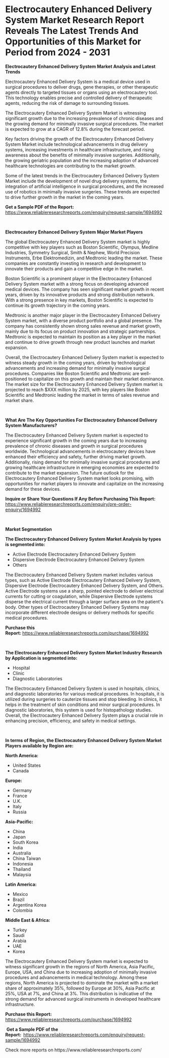 <p><h1>Electrocautery Enhanced Delivery System Market Research Report Reveals The Latest Trends And Opportunities of this Market for Period from 2024 - 2031</h1></p><p><strong>Electrocautery Enhanced Delivery System Market Analysis and Latest Trends</strong></p>
<p><p>Electrocautery Enhanced Delivery System is a medical device used in surgical procedures to deliver drugs, gene therapies, or other therapeutic agents directly to targeted tissues or organs using an electrocautery tool. This technology enables precise and controlled delivery of therapeutic agents, reducing the risk of damage to surrounding tissues.</p><p>The Electrocautery Enhanced Delivery System Market is witnessing significant growth due to the increasing prevalence of chronic diseases and the growing demand for minimally invasive surgical procedures. The market is expected to grow at a CAGR of 12.8% during the forecast period.</p><p>Key factors driving the growth of the Electrocautery Enhanced Delivery System Market include technological advancements in drug delivery systems, increasing investments in healthcare infrastructure, and rising awareness about the benefits of minimally invasive surgeries. Additionally, the growing geriatric population and the increasing adoption of advanced healthcare technologies are contributing to the market growth.</p><p>Some of the latest trends in the Electrocautery Enhanced Delivery System Market include the development of novel drug delivery systems, the integration of artificial intelligence in surgical procedures, and the increased use of robotics in minimally invasive surgeries. These trends are expected to drive further growth in the market in the coming years.</p></p>
<p><strong>Get a Sample PDF of the Report:&nbsp;</strong> <a href="https://www.reliableresearchreports.com/enquiry/request-sample/1694992">https://www.reliableresearchreports.com/enquiry/request-sample/1694992</a></p>
<p>&nbsp;</p>
<p><strong>Electrocautery Enhanced Delivery System Major Market Players</strong></p>
<p><p>The global Electrocautery Enhanced Delivery System market is highly competitive with key players such as Boston Scientific, Olympus, Medline Industries, Symmetry Surgical, Smith & Nephew, World Precision Instruments, Erbe Elektromedizin, and Medtronic leading the market. These companies are constantly investing in research and development to innovate their products and gain a competitive edge in the market.</p><p>Boston Scientific is a prominent player in the Electrocautery Enhanced Delivery System market with a strong focus on developing advanced medical devices. The company has seen significant market growth in recent years, driven by its innovative products and strong distribution network. With a strong presence in key markets, Boston Scientific is expected to continue its growth trajectory in the coming years.</p><p>Medtronic is another major player in the Electrocautery Enhanced Delivery System market, with a diverse product portfolio and a global presence. The company has consistently shown strong sales revenue and market growth, mainly due to its focus on product innovation and strategic partnerships. Medtronic is expected to maintain its position as a key player in the market and continue to drive growth through new product launches and market expansion.</p><p>Overall, the Electrocautery Enhanced Delivery System market is expected to witness steady growth in the coming years, driven by technological advancements and increasing demand for minimally invasive surgical procedures. Companies like Boston Scientific and Medtronic are well-positioned to capitalize on this growth and maintain their market dominance. The market size for the Electrocautery Enhanced Delivery System market is projected to reach $XXX million by 2025, with key players like Boston Scientific and Medtronic leading the market in terms of sales revenue and market share.</p></p>
<p>&nbsp;</p>
<p><strong>What Are The Key Opportunities For Electrocautery Enhanced Delivery System Manufacturers?</strong></p>
<p><p>The Electrocautery Enhanced Delivery System market is expected to experience significant growth in the coming years due to increasing prevalence of chronic diseases and growth in surgical procedures worldwide. Technological advancements in electrocautery devices have enhanced their efficiency and safety, further driving market growth. Additionally, rising demand for minimally invasive surgical procedures and growing healthcare infrastructure in emerging economies are expected to contribute to the market expansion. The future outlook for the Electrocautery Enhanced Delivery System market looks promising, with opportunities for market players to innovate and capitalize on the increasing demand for these devices.</p></p>
<p><strong>Inquire or Share Your Questions If Any Before Purchasing This Report:</strong> <a href="https://www.reliableresearchreports.com/enquiry/pre-order-enquiry/1694992">https://www.reliableresearchreports.com/enquiry/pre-order-enquiry/1694992</a></p>
<p>&nbsp;</p>
<p><strong>Market Segmentation</strong></p>
<p><strong>The Electrocautery Enhanced Delivery System Market Analysis by types is segmented into:</strong></p>
<p><ul><li>Active Electrode Electrocautery Enhanced Delivery System</li><li>Dispersive Electrode Electrocautery Enhanced Delivery System</li><li>Others</li></ul></p>
<p><p>The Electrocautery Enhanced Delivery System market includes various types, such as Active Electrode Electrocautery Enhanced Delivery System, Dispersive Electrode Electrocautery Enhanced Delivery System, and Others. Active Electrode systems use a sharp, pointed electrode to deliver electrical currents for cutting or coagulation, while Dispersive Electrode systems disperse the electrical current through a larger surface area on the patient's body. Other types of Electrocautery Enhanced Delivery Systems may incorporate different electrode designs or delivery methods for specific medical procedures.</p></p>
<p><strong>Purchase this Report:&nbsp;</strong><a href="https://www.reliableresearchreports.com/purchase/1694992">https://www.reliableresearchreports.com/purchase/1694992</a></p>
<p>&nbsp;</p>
<p><strong>The Electrocautery Enhanced Delivery System Market Industry Research by Application is segmented into:</strong></p>
<p><ul><li>Hospital</li><li>Clinic</li><li>Diagnostic Laboratories</li></ul></p>
<p><p>The Electrocautery Enhanced Delivery System is used in hospitals, clinics, and diagnostic laboratories for various medical procedures. In hospitals, it is utilized during surgeries to cauterize tissues and stop bleeding. In clinics, it helps in the treatment of skin conditions and minor surgical procedures. In diagnostic laboratories, this system is used for histopathology studies. Overall, the Electrocautery Enhanced Delivery System plays a crucial role in enhancing precision, efficiency, and safety in medical settings.</p></p>
<p>&nbsp;</p>
<p><strong>In terms of Region, the Electrocautery Enhanced Delivery System Market Players available by Region are:</strong></p>
<p>
    <p> <strong> North America: </strong>
        <ul>
            <li>United States</li>
            <li>Canada</li>
        </ul>
        </p> 
    <p> <strong> Europe: </strong>
        <ul>
            <li>Germany</li>
            <li>France</li>
            <li>U.K.</li>
            <li>Italy</li>
            <li>Russia</li>
        </ul>
        </p> 
    <p> <strong> Asia-Pacific: </strong>
        <ul>
            <li>China</li>
            <li>Japan</li>
            <li>South Korea</li>
            <li>India</li>
            <li>Australia</li>
            <li>China Taiwan</li>
            <li>Indonesia</li>
            <li>Thailand</li>
            <li>Malaysia</li>
        </ul>
        </p> 
    <p> <strong> Latin America: </strong>
        <ul>
            <li>Mexico</li>
            <li>Brazil</li>
            <li>Argentina Korea</li>
            <li>Colombia</li>
        </ul>
        </p> 
    <p> <strong> Middle East & Africa: </strong>
        <ul>
            <li>Turkey</li>
            <li>Saudi</li>
            <li>Arabia</li>
            <li>UAE</li>
            <li>Korea</li>
        </ul>
    </p>
    </p>
<p><p>The Electrocautery Enhanced Delivery System market is expected to witness significant growth in the regions of North America, Asia Pacific, Europe, USA, and China due to increasing adoption of minimally invasive procedures and advancements in medical technology. Among these regions, North America is projected to dominate the market with a market share of approximately 35%, followed by Europe at 30%, Asia Pacific at 25%, USA at 7%, and China at 3%. This distribution is indicative of the strong demand for advanced surgical instruments in developed healthcare infrastructure.</p></p>
<p><strong>Purchase this Report: </strong><a href="https://www.reliableresearchreports.com/purchase/1694992">https://www.reliableresearchreports.com/purchase/1694992</a></p>
<p>&nbsp;<strong>Get a Sample PDF of the Report:&nbsp;&nbsp;</strong><a href="https://www.reliableresearchreports.com/enquiry/request-sample/1694992">https://www.reliableresearchreports.com/enquiry/request-sample/1694992</a></p>
<p><strong></strong></p>
<p>Check more reports on https://www.reliableresearchreports.com/</p>